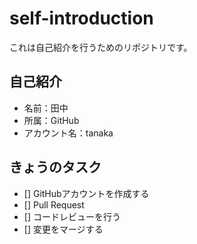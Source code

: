 # self-introduction
これは自己紹介を行うためのリポジトリです。

## 自己紹介
- 名前：田中
- 所属：GitHub
- アカウント名：tanaka

## きょうのタスク
- [] GitHubアカウントを作成する
- [] Pull Request
- [] コードレビューを行う
- [] 変更をマージする
